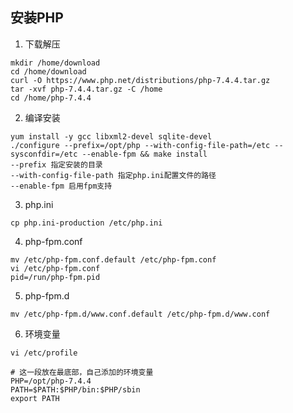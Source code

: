 ## 安装PHP

1. 下载解压
```
mkdir /home/download
cd /home/download
curl -O https://www.php.net/distributions/php-7.4.4.tar.gz
tar -xvf php-7.4.4.tar.gz -C /home
cd /home/php-7.4.4
```
2. 编译安装
```
yum install -y gcc libxml2-devel sqlite-devel
./configure --prefix=/opt/php --with-config-file-path=/etc --sysconfdir=/etc --enable-fpm && make install
--prefix 指定安装的目录
--with-config-file-path 指定php.ini配置文件的路径
--enable-fpm 启用fpm支持
```
3. php.ini
```
cp php.ini-production /etc/php.ini
```
4. php-fpm.conf
```
mv /etc/php-fpm.conf.default /etc/php-fpm.conf
vi /etc/php-fpm.conf
pid=/run/php-fpm.pid
```
5. php-fpm.d
```
mv /etc/php-fpm.d/www.conf.default /etc/php-fpm.d/www.conf
```
6. 环境变量
```
vi /etc/profile

# 这一段放在最底部，自己添加的环境变量
PHP=/opt/php-7.4.4
PATH=$PATH:$PHP/bin:$PHP/sbin
export PATH


```
